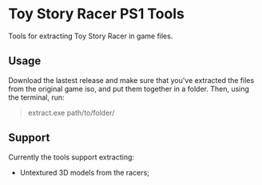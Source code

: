 # Toy Story Racer PS1 Tools

Tools for extracting Toy Story Racer in game files.

## Usage

Download the lastest release and make sure that you've extracted the files from the original game iso, and put them together in a folder. Then, using the terminal, run:
> extract.exe path/to/folder/

## Support

Currently the tools support extracting:
* Untextured 3D models from the racers;